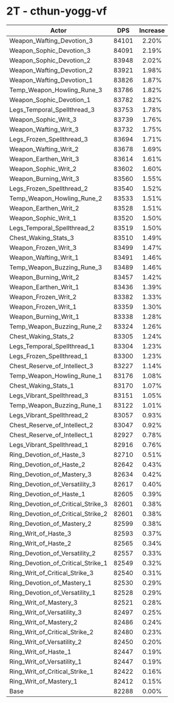 # 2T - cthun-yogg-vf
| Actor | DPS | Increase |
|---|:---:|:---:|
|Weapon_Wafting_Devotion_3|84101|2.20%|
|Weapon_Sophic_Devotion_3|84091|2.19%|
|Weapon_Sophic_Devotion_2|83948|2.02%|
|Weapon_Wafting_Devotion_2|83921|1.98%|
|Weapon_Wafting_Devotion_1|83826|1.87%|
|Temp_Weapon_Howling_Rune_3|83786|1.82%|
|Weapon_Sophic_Devotion_1|83782|1.82%|
|Legs_Temporal_Spellthread_3|83753|1.78%|
|Weapon_Sophic_Writ_3|83739|1.76%|
|Weapon_Wafting_Writ_3|83732|1.75%|
|Legs_Frozen_Spellthread_3|83694|1.71%|
|Weapon_Wafting_Writ_2|83678|1.69%|
|Weapon_Earthen_Writ_3|83614|1.61%|
|Weapon_Sophic_Writ_2|83602|1.60%|
|Weapon_Burning_Writ_3|83560|1.55%|
|Legs_Frozen_Spellthread_2|83540|1.52%|
|Temp_Weapon_Howling_Rune_2|83533|1.51%|
|Weapon_Earthen_Writ_2|83528|1.51%|
|Weapon_Sophic_Writ_1|83520|1.50%|
|Legs_Temporal_Spellthread_2|83519|1.50%|
|Chest_Waking_Stats_3|83510|1.49%|
|Weapon_Frozen_Writ_3|83499|1.47%|
|Weapon_Wafting_Writ_1|83491|1.46%|
|Temp_Weapon_Buzzing_Rune_3|83489|1.46%|
|Weapon_Burning_Writ_2|83457|1.42%|
|Weapon_Earthen_Writ_1|83436|1.39%|
|Weapon_Frozen_Writ_2|83382|1.33%|
|Weapon_Frozen_Writ_1|83359|1.30%|
|Weapon_Burning_Writ_1|83338|1.28%|
|Temp_Weapon_Buzzing_Rune_2|83324|1.26%|
|Chest_Waking_Stats_2|83305|1.24%|
|Legs_Temporal_Spellthread_1|83304|1.23%|
|Legs_Frozen_Spellthread_1|83300|1.23%|
|Chest_Reserve_of_Intellect_3|83227|1.14%|
|Temp_Weapon_Howling_Rune_1|83176|1.08%|
|Chest_Waking_Stats_1|83170|1.07%|
|Legs_Vibrant_Spellthread_3|83151|1.05%|
|Temp_Weapon_Buzzing_Rune_1|83122|1.01%|
|Legs_Vibrant_Spellthread_2|83057|0.93%|
|Chest_Reserve_of_Intellect_2|83047|0.92%|
|Chest_Reserve_of_Intellect_1|82927|0.78%|
|Legs_Vibrant_Spellthread_1|82916|0.76%|
|Ring_Devotion_of_Haste_3|82710|0.51%|
|Ring_Devotion_of_Haste_2|82642|0.43%|
|Ring_Devotion_of_Mastery_3|82634|0.42%|
|Ring_Devotion_of_Versatility_3|82617|0.40%|
|Ring_Devotion_of_Haste_1|82605|0.39%|
|Ring_Devotion_of_Critical_Strike_3|82601|0.38%|
|Ring_Devotion_of_Critical_Strike_2|82601|0.38%|
|Ring_Devotion_of_Mastery_2|82599|0.38%|
|Ring_Writ_of_Haste_3|82593|0.37%|
|Ring_Writ_of_Haste_2|82565|0.34%|
|Ring_Devotion_of_Versatility_2|82557|0.33%|
|Ring_Devotion_of_Critical_Strike_1|82549|0.32%|
|Ring_Writ_of_Critical_Strike_3|82540|0.31%|
|Ring_Devotion_of_Mastery_1|82530|0.29%|
|Ring_Devotion_of_Versatility_1|82528|0.29%|
|Ring_Writ_of_Mastery_3|82521|0.28%|
|Ring_Writ_of_Versatility_3|82497|0.25%|
|Ring_Writ_of_Mastery_2|82486|0.24%|
|Ring_Writ_of_Critical_Strike_2|82480|0.23%|
|Ring_Writ_of_Versatility_2|82450|0.20%|
|Ring_Writ_of_Haste_1|82447|0.19%|
|Ring_Writ_of_Versatility_1|82447|0.19%|
|Ring_Writ_of_Critical_Strike_1|82422|0.16%|
|Ring_Writ_of_Mastery_1|82412|0.15%|
|Base|82288|0.00%|
